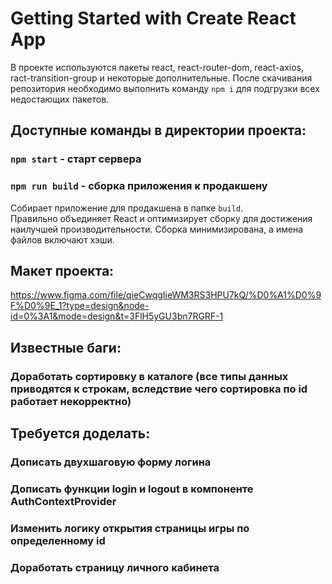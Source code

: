 # Getting Started with Create React App

В проекте используются пакеты react, react-router-dom, react-axios, ract-transition-group и некоторые дополнительные.
После скачивания репозитория необходимо выполнить команду `npm i` для подгрузки всех недостающих пакетов.

## Доступные команды в директории проекта:

### `npm start` - старт сервера

### `npm run build` - сборка приложения к продакшену
Собирает приложение для продакшена в папке `build`.\
Правильно объединяет React и оптимизирует сборку для достижения наилучшей производительности.
Сборка минимизирована, а имена файлов включают хэши.

## Макет проекта:

https://www.figma.com/file/qieCwqgIieWM3RS3HPU7kQ/%D0%A1%D0%9F%D0%9E_1?type=design&node-id=0%3A1&mode=design&t=3FlH5yGU3bn7RGRF-1

## Известные баги:

### Доработать сортировку в каталоге (все типы данных приводятся к строкам, вследствие чего сортировка по id работает некорректно)


## Требуется доделать:

### Дописать двухшаговую форму логина
### Дописать функции login и logout в компоненте AuthContextProvider
### Изменить логику открытия страницы игры по определенному id
### Доработать страницу личного кабинета